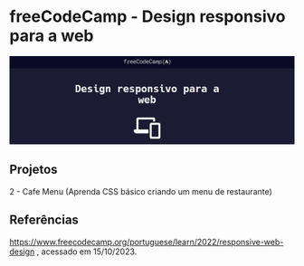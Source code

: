# freeCodeCamp - Design responsivo para a web
![freecodecamp-logo](freecodecamp-web2-logo.jpg)


## Projetos
2 - Cafe Menu (Aprenda CSS básico criando um menu de restaurante)


## Referências
https://www.freecodecamp.org/portuguese/learn/2022/responsive-web-design
, acessado em 15/10/2023.